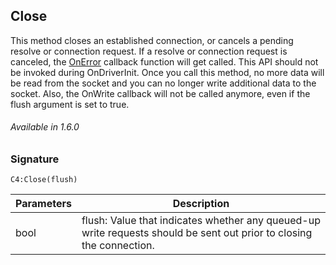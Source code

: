 
## Close

This method closes an established connection, or cancels a pending resolve or connection request. If a resolve or connection request is canceled, the [OnError][1] callback function will get called. This API should not be invoked during OnDriverInit. Once you call this method, no more data will be read from the socket and you can no longer write additional data to the socket. Also, the OnWrite callback will not be called anymore, even if the flush argument is set to true.

###### Available in 1.6.0


### Signature

`C4:Close(flush)`


| Parameters | Description |
| --- | --- |
| bool | flush: Value that indicates whether any queued-up write requests should be sent out prior to closing the connection. |

[1]:	https://snap-one.github.io/docs-driverworks-api/#onerror